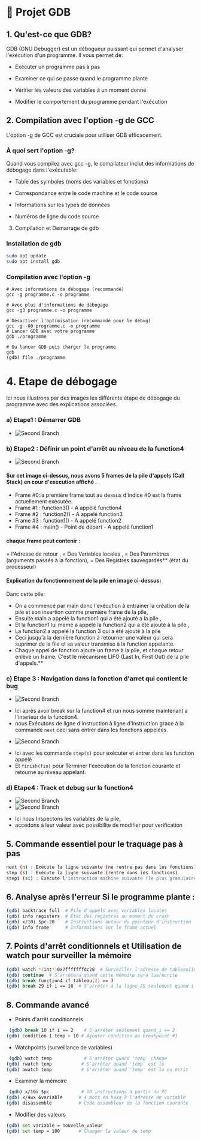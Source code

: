 # 🧮 Projet GDB

## 1. Qu'est-ce que GDB?

GDB (GNU Debugger) est un débogueur puissant qui permet d'analyser l'exécution d'un programme. Il vous permet de:

* Exécuter un programme pas à pas

* Examiner ce qui se passe quand le programme plante

* Vérifier les valeurs des variables à un moment donné

* Modifier le comportement du programme pendant l'exécution

## 2. Compilation avec l'option -g de GCC
L'option -g de GCC est cruciale pour utiliser GDB efficacement.

### À quoi sert l'option -g?

Quand vous compilez avec gcc -g, le compilateur inclut des informations de débogage dans l'exécutable:

* Table des symboles (noms des variables et fonctions)

* Correspondance entre le code machine et le code source

* Informations sur les types de données

* Numéros de ligne du code source


3.  Compilation et Demarrage de gdb

### Installation de gdb

```bash
sudo apt update
sudo apt install gdb
```

### Compilation avec l'option -g

```
# Avec informations de débogage (recommandé)
gcc -g programme.c -o programme

# Avec plus d'informations de débogage
gcc -g3 programme.c -o programme

# Désactiver l'optimisation (recommandé pour le debug)
gcc -g -O0 programme.c -o programme
# Lancer GDB avec votre programme
gdb ./programme

# Ou lancer GDB puis charger le programme
gdb
(gdb) file ./programme
```

# 4. Etape de débogage

Ici nous illustrons par des images les différente étape de débogage du programme  avec des explications associées.

### a) Etape1 : Démarrer GDB

- ![Second Branch](./capture/demarrage-debug.png)

### b) Etape2 : Définir un point d'arrêt au niveau de la function4

- ![Second Branch](./capture/breakpoint-pilestack-debug2.png)

#### Sur cet image ci-dessus, nous avons 5 frames de la pile d'appels (Call Stack) en cour d'execution affiché .

- Frame #0:la première frame tout au dessus d'indice #0 est la frame actuellement exécutée.
- Frame #1 : function3() - A appelé function4
- Frame #2 : function2() - A appelé function3
- Frame #3 : function1() - A appelé function2
- Frame #4 : main() - Point de départ - A appelé function1

#### chaque frame peut contenir :
= l'Adresse de retour ,
= Des Variables locales ,
= Des Paramètres (arguments passés à la fonction),
= Des Registres sauvegardés** (état du processeur)

#### Explication du fonctionnement de la pile en image ci-dessus:

 Danc cette pile:
- On a commencé par main donc l'exécution à entrainer la création de la pile et son insertion comme première frame de la pile,
- Ensuite main a appelé la function1 qui a été ajouté a la pile ,
- Et la function1 lui meme a appelé la function2 qui a été ajouté à la pile ,
- La function2 a appelé la function 3 qui a été ajouté à la pile
- Ceci jusqu'à la dernière function à retourner une valeur qui sera suprimer de la file et sa valeur transmise à la function appelante.
- Chaque appel de fonction ajoute un frame à la pile, et chaque retour enlève un frame. C'est le mécanisme LIFO (Last In, First Out) de la pile d'appels.**

### c) Etape 3 : Navigation dans la fonction d'arret qui contient le bug
- ![Second Branch](./capture/stepover-next-debug3.png)

* Ici après avoir break sur la function4 et run nous somme maintenant a l'interieur de la function4.
* nous Exécutons de ligne d'instruction à ligne d'instruction grace à la commande `next` ceci sans entrer dans les fonctions appelées.

- ![Second Branch](./capture/stepintoandout-debug5.png)

* Ici avec les commande `step(s)` pour exécuter et entrer dans les function appelé
* Et `finish(fin)` pour Terminer l'exécution de la fonction courante et retourne au niveau appelant.

### d) Etape4 : Track et debug sur la function4
- ![Second Branch](./capture/breakpoint-inspect-debug4.png)
- ![Second Branch](./capture/breakpoint-track-debug6.png)

* Ici nous Inspectons les variables  de la pile,
* accédons à leur valeur avec possibilite de modifier pour verification

## 5. Commande essentiel pour le traquage pas à pas
```bash
next (n) : Exécute la ligne suivante (ne rentre pas dans les fonctions)
step (s) : Exécute la ligne suivante (rentre dans les fonctions)
stepi (si) : Exécute l'instruction machine suivante (le plus granulaire)
```

## 6. Analyse après l'erreur Si le programme plante :
```bash
(gdb) backtrace full  # Pile d'appels avec variables locales
(gdb) info registers  # État des registres au moment du crash
(gdb) x/10i $pc-20    # Instructions autour du pointeur d'instruction
(gdb) info frame      # Informations sur le frame actuel
```

## 7. Points d'arrêt conditionnels et Utilisation de watch pour surveiller la mémoire
```bash
(gdb) watch *(int*)0x7fffffffdc28  # Surveiller l'adresse de tableau[10]
(gdb) continue  # S'arrêtera quand cette mémoire sera lue/écrite
(gdb) break function4 if tableau[2] == 3
(gdb) break 29 if i == 10  # S'arrêter à la ligne 29 seulement quand i vaut 10
```

## 8. Commande avancé

- Points d'arrêt conditionnels
```bash
 (gdb) break 10 if i == 2    # S'arrêter seulement quand i == 2
(gdb) condition 1 temp > 10 # Ajouter condition au breakpoint #1
```

- Watchpoints (surveillance de variables)
```bash
 (gdb) watch temp            # S'arrêter quand 'temp' change
(gdb) rwatch temp           # S'arrêter quand 'temp' est lu
(gdb) awatch temp           # S'arrêter quand 'temp' est lu ou écrit
```

- Examiner la mémoire
```bash
 (gdb) x/10i $pc            # 10 instructions à partir du PC
(gdb) x/4wx &variable      # 4 mots en hexa à l'adresse de variable
(gdb) disassemble          # Code assembleur de la fonction courante
```

- Modifier des valeurs
```bash
(gdb) set variable = nouvelle_valeur
(gdb) set temp = 100       # Changer la valeur de temp
```

